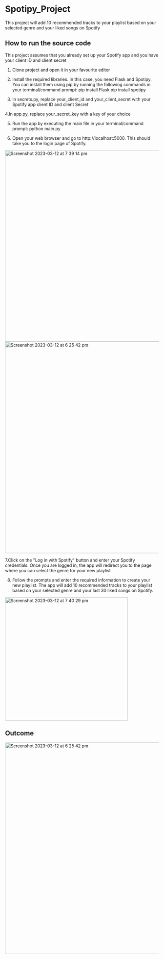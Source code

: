 # Spotipy_Project
This project will add 10 recommended tracks to your playlist based on your selected genre and your liked songs on Spotify

## How to run the source code
This project assumes that you already set up your Spotify app and you have your client ID and client secret

1. Clone project and open it in your favourite editor

2. Install the required libraries. In this case, you need Flask and Spotipy. You can install them using pip by running the following commands in your terminal/command prompt:
pip install Flask
pip install spotipy

3. In secrets.py, replace your_client_id and your_client_secret with your Spotify app client ID and client Secret

4.In app.py, replace your_secret_key with a key of your choice

5. Run the app by executing the main file in your terminal/command prompt:
     python main.py

6. Open your web browser and go to http://localhost:5000. This should take you to the login page of Spotify. 

<img width="625" alt="Screenshot 2023-03-12 at 7 39 14 pm" src="https://user-images.githubusercontent.com/103650882/224568859-2d6489be-e723-47a2-a9f9-cc7b8f5cb49b.png">
<img width="690" alt="Screenshot 2023-03-12 at 6 25 42 pm" src="https://user-images.githubusercontent.com/103650882/224568805-12df7dc5-9512-4d48-afb1-795c69b51f43.png">


7.Click on the "Log in with Spotify" button and enter your Spotify credentials. Once you are logged in, the app will redirect you to the page where you can select the genre for your new playlist

8. Follow the prompts and enter the required information to create your new playlist. The app will add 10 recommended tracks to your playlist based on your selected genre and your last 30 liked songs on Spotify.

<img width="402" alt="Screenshot 2023-03-12 at 7 40 29 pm" src="https://user-images.githubusercontent.com/103650882/224568932-41aae1a5-e60c-4063-8d61-48bf77fadcf9.png">

## Outcome
<img width="690" alt="Screenshot 2023-03-12 at 6 25 42 pm" src="https://user-images.githubusercontent.com/103650882/224568805-12df7dc5-9512-4d48-afb1-795c69b51f43.png">



